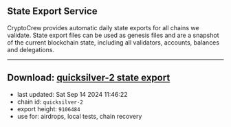 ## State Export Service
CryptoCrew provides automatic daily state exports for all chains we validate. State export files can be used as genesis files and are a snapshot of the current blockchain state, including all validators, accounts, balances and delegations.

---
**Download: [quicksilver-2 state export](https://dl-eu2.ccvalidators.com/SERVICE/quicksilver/quicksilver-2_export_9106484.json)**
---

- last updated: Sat Sep 14 2024 11:46:22
- chain id: `quicksilver-2`
- export height: `9106484`
- use for: airdrops, local tests, chain recovery
